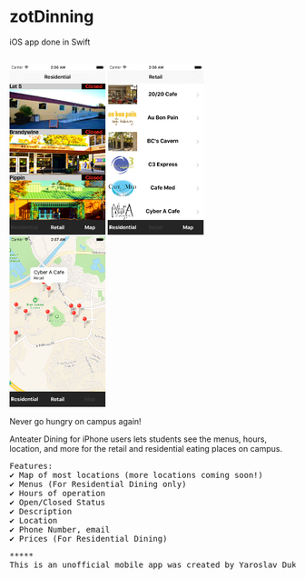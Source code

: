 # zotDinning
iOS app done in Swift 

<br>
<img height="300" src="https://github.com/yarodevuci/zotDinning/blob/master/Simulator%20Screen%20Shot%20Jun%2030,%202016,%202.36.56%20AM.png?raw=true" />
<img height="300" src="https://github.com/yarodevuci/zotDinning/blob/master/Simulator%20Screen%20Shot%20Jun%2030,%202016,%202.36.59%20AM.png?raw=true" />
<img height="300" src="https://github.com/yarodevuci/zotDinning/blob/master/Simulator%20Screen%20Shot%20Jun%2030,%202016,%202.37.04%20AM.png?raw=true" />
<br>

Never go hungry on campus again!

Anteater Dining for iPhone users lets students see the menus, hours, location, and more for the retail and residential eating places on campus.
<pre>
Features:
✔ Map of most locations (more locations coming soon!)
✔ Menus (For Residential Dining only)
✔ Hours of operation
✔ Open/Closed Status
✔ Description
✔ Location
✔ Phone Number, email
✔ Prices (For Residential Dining)
<pre>
*****
This is an unofficial mobile app was created by Yaroslav Dukal, a senior student at UCI.
 
